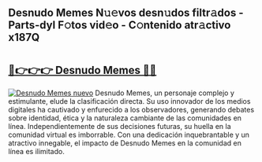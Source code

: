 ## Desnudo Memes N𝚞𝚎vos desn𝚞dos filtr𝚊dos - Parts-dyl F𝚘tos vid𝚎o - C𝚘ntenido atr𝚊ctivo x187Q

# <h2><a href="http://mbbxsgm.tromn.icu/?c=Desnudo+Memes">🔗👉👉👉 Desnudo Memes 🔗🔗</a></h2>

[![Desnudo Memes nuevo](https://i.imgur.com/pEAQMta.gif)](http://mbbxsgm.tromn.icu/?c=Desnudo+Memes)
Desnudo Memes, un personaje complejo y estimulante, elude la clasificación directa. Su uso innovador de los medios digitales ha cautivado y enfurecido a los observadores, generando debates sobre identidad, ética y la naturaleza cambiante de las comunidades en línea. Independientemente de sus decisiones futuras, su huella en la comunidad virtual es imborrable. Con una dedicación inquebrantable y un atractivo innegable, el impacto de Desnudo Memes en la comunidad en línea es ilimitado.

